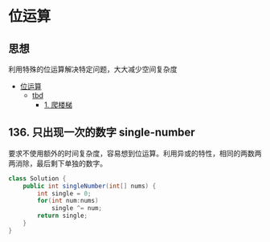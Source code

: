 # 位运算
## 思想
利用特殊的位运算解决特定问题，大大减少空间复杂度

<!-- GFM-TOC -->
* [位运算](#位运算)
    * [tbd](#tbd)
        * [1. 爬楼梯](#1-爬楼梯)

<!-- GFM-TOC -->
  
## 136. 只出现一次的数字 single-number  
要求不使用额外的时间复杂度，容易想到位运算。利用异或的特性，相同的两数两两消除，最后剩下单独的数字。  
```java
class Solution {
    public int singleNumber(int[] nums) {
        int single = 0;
        for(int num:nums)
            single ^= num;
        return single;
    }
}
```
